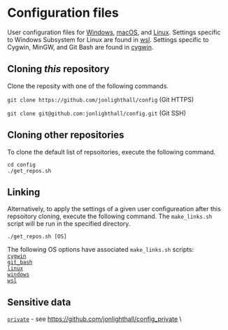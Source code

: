 # Configuration files

User configuration files for [Windows](windows), [macOS](apple), and [Linux](linux).
Settings specific to Windows Subsystem for Linux are found in [wsl](wsl).
Settings specific to Cygwin, MinGW, and Git Bash are found in [cygwin](cygwin).

## Cloning *this* repository

Clone the reposity with one of the following commands.

`git clone https://github.com/jonlighthall/config` (Git HTTPS)

`git clone git@github.com:jonlighthall/config.git` (Git SSH)

## Cloning other repositories

To clone the default list of repsoitories, execute the following command.

```git
cd config
./get_repos.sh
```

## Linking

Alternatively, to apply the settings of a given user configureation after this repsoitory cloning, execute the
following command. The `make_links.sh` script will be run in the specified directory.

```git
./get_repos.sh [OS]
```

The following OS options have associated `make_links.sh` scripts: \
[`cygwin`](cygwin) \
[`git_bash`](git_bash) \
[`linux`](linux) \
[`windows`](windows) \
[`wsl`](wsl)

## Sensitive data
[`private`](private) - see <https://github.com/jonlighthall/config_private> \